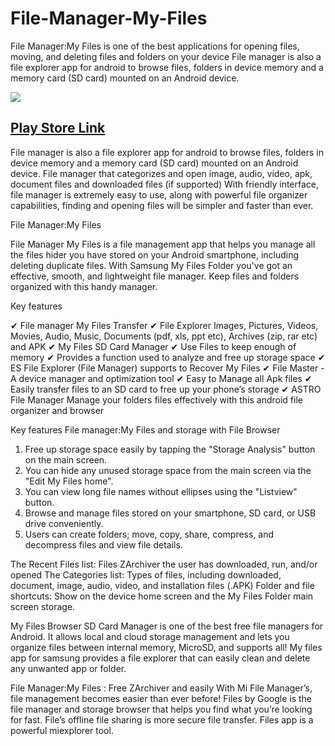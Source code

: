 # File-Manager-My-Files
File Manager:My Files is one of the best applications for opening files, moving, and deleting files and folders on your device File manager is also a file explorer app for android to browse files, folders in device memory and a memory card (SD card) mounted on an Android device.

![](https://play-lh.googleusercontent.com/NSh1btHcuQ9qAXfmk1nz_qjCdxrT9t5bccC0R35cbjEaa5BOZQA-UTsyQ0Td9opObXcN=w240-h480-rw)

## [Play Store Link](https://play.google.com/store/apps/details?id=com.filemanager.filego)


File manager is also a file explorer app for android to browse files, folders in device memory and a memory card (SD card) mounted on an Android device.
File manager that categorizes and open image, audio, video, apk, document files and downloaded files (if supported)
With friendly interface, file manager is extremely easy to use, along with powerful file organizer capabilities, finding and opening files will be simpler and faster than ever.

File Manager:My Files

File Manager My Files is a file management app that helps you manage all the files hider you have stored on your Android smartphone, including deleting duplicate files. With Samsung My Files Folder you've got an effective, smooth, and lightweight file manager. Keep files and folders organized with this handy manager.

Key features

✔ File manager My Files Transfer
✔ File Explorer Images, Pictures, Videos, Movies, Audio, Music, Documents (pdf, xls, ppt etc), Archives (zip, rar etc) and APK
✔ My Files SD Card Manager
✔ Use Files to keep enough of memory
✔ Provides a function used to analyze and free up storage space
✔ ES File Explorer (File Manager) supports to Recover My Files
✔ File Master - A device manager and optimization tool
✔ Easy to Manage all Apk files
✔ Easily transfer files to an SD card to free up your phone’s storage
✔ ASTRO File Manager Manage your folders files effectively with this android file organizer and browser

Key features File manager:My Files and storage with File Browser
1. Free up storage space easily by tapping the "Storage Analysis" button on the main screen.
2. You can hide any unused storage space from the main screen via the "Edit My Files home".
3. You can view long file names without ellipses using the "Listview" button.
4. Browse and manage files stored on your smartphone, SD card, or USB drive conveniently.
5. Users can create folders; move, copy, share, compress, and decompress files and view file details.

The Recent Files list: Files ZArchiver the user has downloaded, run, and/or opened
The Categories list: Types of files, including downloaded, document, image, audio, video, and installation files (.APK)
Folder and file shortcuts: Show on the device home screen and the My Files Folder main screen storage.

My Files Browser SD Card Manager is one of the best free file managers for Android. It allows local and cloud storage management and lets you organize files between internal memory, MicroSD, and supports all! My files app for samsung provides a file explorer that can easily clean and delete any unwanted app or folder.

File Manager:My Files : Free ZArchiver and easily With Mi File Manager’s, file management becomes easier than ever before! Files by Google is the file manager and storage browser that helps you find what you’re looking for fast. File’s offline file sharing is more secure file transfer. Files app is a powerful miexplorer tool.
